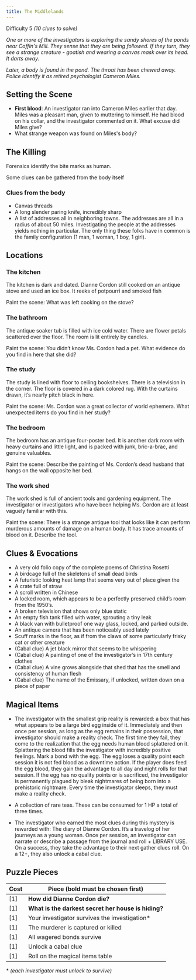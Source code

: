 ```yaml
---
title: The Middlelands
---
```


Difficulty 5
_(10 clues to solve)_

_One or more of the investigators is exploring the sandy shores of the ponds near Coffin's Mill. They sense that they are being followed. If they turn, they see a strange creature - goatish and wearing a canvas mask over its head. It darts away._

_Later, a body is found in the pond. The throat has been chewed away. Police identify it as retired psychologist Cameron Miles._

## Setting the Scene

- **First blood**: An investigator ran into Cameron Miles earlier that day. Miles was a pleasant man, given to muttering to himself. He had blood on his collar, and the investigator commented on it. What excuse did Miles give?
- What strange weapon was found on Miles's body?

## The Killing

Forensics identify the bite marks as human.

Some clues can be gathered from the body itself

### Clues from the body

- Canvas threads
- A long slender paring knife, incredibly sharp
- A list of addresses all in neighboring towns. The addresses are all in a radius of about 50 miles. Investigating the people at the addresses yields nothing in particular. The only thing these folks have in common is the family configuration (1 man, 1 woman, 1 boy, 1 girl).

## Locations

### The kitchen

The kitchen is dark and dated. Dianne Cordon still cooked on an antique stove and used an ice box. It reeks of potpourri and smoked fish

Paint the scene: What was left cooking on the stove?

### The bathroom

The antique soaker tub is filled with ice cold water. There are flower petals scattered over the floor. The room is lit entirely by candles.

Paint the scene: You didn’t know Ms. Cordon had a pet. What evidence do you find in here that she did?

### The study

The study is lined with floor to ceiling bookshelves. There is a television in the corner. The floor is covered in a dark colored rug. With the curtains drawn, it’s nearly pitch black in here.

Paint the scene: Ms. Cordon was a great collector of world ephemera. What unexpected items do you find in her study?

### The bedroom

The bedroom has an antique four-poster bed. It is another dark room with heavy curtains and little light, and is packed with junk, bric-a-brac, and genuine valuables.

Paint the scene: Describe the painting of Ms. Cordon’s dead husband that hangs on the wall opposite her bed.

### The work shed

The work shed is full of ancient tools and gardening equipment. The investigator or investigators who have been helping Ms. Cordon are at least vaguely familiar with this.

Paint the scene: There is a strange antique tool that looks like it can perform murderous amounts of damage on a human body. It has trace amounts of blood on it. Describe the tool.

## Clues & Evocations

- A very old folio copy of the complete poems of Christina Rosetti
- A birdcage full of the skeletons of small dead birds
- A futuristic looking heat lamp that seems very out of place given the
- A crate full of straw
- A scroll written in Chinese
- A locked room, which appears to be a perfectly preserved child’s room from the 1950’s.
- A broken television that shows only blue static
- An empty fish tank filled with water, sprouting a tiny leak
- A black van with bulletproof one way glass, locked, and parked outside.
- An antique camera that has been noticeably used lately
- Scuff marks in the floor, as if from the claws of some particularly frisky cat or other creature
- (Cabal clue) A jet black mirror that seems to be whispering
- (Cabal clue) A painting of one of the investigator’s in 17th century clothes
- (Cabal clue) A vine grows alongside that shed that has the smell and consistency of human flesh
- (Cabal clue) The name of the Emissary, if unlocked, written down on a piece of paper

## Magical Items

- The investigator with the smallest grip reality is rewarded: a box that has what appears to be a large bird egg inside of it. Immediately and then once per session, as long as the egg remains in their possession, that investigator should make a reality check. The first time they fail, they come to the realization that the egg needs human blood splattered on it. Splattering the blood fills the investigator with incredibly positive feelings. Mark a bond with the egg. The egg loses a quality point each session it is not fed blood as a downtime action. If the player does feed the egg blood, they gain the advantage to all day and night rolls for that session. If the egg has no quality points or is sacrificed, the investigator is permanently plagued by bleak nightmares of being born into a prehistoric nightmare. Every time the investigator sleeps, they must make a reality check.

- A collection of rare teas. These can be consumed for 1 HP a total of three times.

- The investigator who earned the most clues during this mystery is rewarded with: The diary of Dianne Cordon. It’s a travelog of her journeys as a young woman. Once per session, an investigator can narrate or describe a passage from the journal and roll + LIBRARY USE. On a success, they take the advantage to their next gather clues roll. On a 12+, they also unlock a cabal clue.

## Puzzle Pieces

| Cost | Piece (bold must be chosen first)                   |
| ---- | --------------------------------------------------- |
| [1]  | **How did Dianne Cordon die?**                      |
| [1]  | **What is the darkest secret her house is hiding?** |
| [1]  | Your investigator survives the investigation\*      |
| [1]  | The murderer is captured or killed                  |
| [1]  | All wagered bonds survive                           |
| [1]  | Unlock a cabal clue                                 |
| [1]  | Roll on the magical items table                     |

\* _(each investigator must unlock to survive)_
